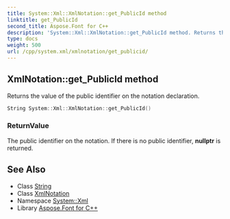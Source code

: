 ```yaml
---
title: System::Xml::XmlNotation::get_PublicId method
linktitle: get_PublicId
second_title: Aspose.Font for C++
description: 'System::Xml::XmlNotation::get_PublicId method. Returns the value of the public identifier on the notation declaration in C++.'
type: docs
weight: 500
url: /cpp/system.xml/xmlnotation/get_publicid/
---
```

## XmlNotation::get_PublicId method


Returns the value of the public identifier on the notation declaration.

```cpp
String System::Xml::XmlNotation::get_PublicId()
```


### ReturnValue

The public identifier on the notation. If there is no public identifier, **nullptr** is returned.

## See Also

* Class [String](../../../system/string/)
* Class [XmlNotation](../)
* Namespace [System::Xml](../../)
* Library [Aspose.Font for C++](../../../)
